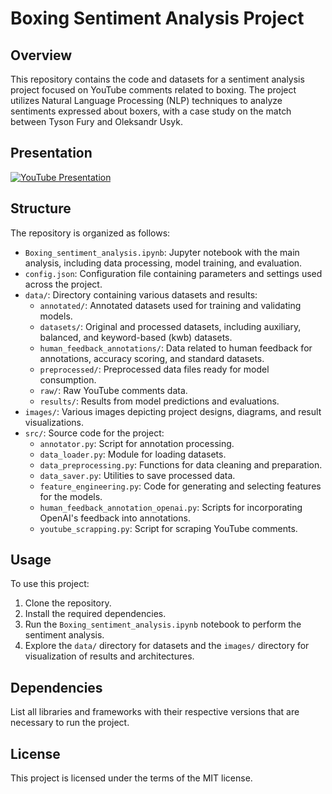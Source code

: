 # Boxing Sentiment Analysis Project

## Overview
This repository contains the code and datasets for a sentiment analysis project focused on YouTube comments related to boxing. The project utilizes Natural Language Processing (NLP) techniques to analyze sentiments expressed about boxers, with a case study on the match between Tyson Fury and Oleksandr Usyk.
## Presentation
[![YouTube Presentation](images/main.png)](https://www.youtube.com/watch?v=7kUO0I1IzXA)

## Structure
The repository is organized as follows:

- `Boxing_sentiment_analysis.ipynb`: Jupyter notebook with the main analysis, including data processing, model training, and evaluation.
- `config.json`: Configuration file containing parameters and settings used across the project.
- `data/`: Directory containing various datasets and results:
  - `annotated/`: Annotated datasets used for training and validating models.
  - `datasets/`: Original and processed datasets, including auxiliary, balanced, and keyword-based (kwb) datasets.
  - `human_feedback_annotations/`: Data related to human feedback for annotations, accuracy scoring, and standard datasets.
  - `preprocessed/`: Preprocessed data files ready for model consumption.
  - `raw/`: Raw YouTube comments data.
  - `results/`: Results from model predictions and evaluations.
- `images/`: Various images depicting project designs, diagrams, and result visualizations.
- `src/`: Source code for the project:
  - `annotator.py`: Script for annotation processing.
  - `data_loader.py`: Module for loading datasets.
  - `data_preprocessing.py`: Functions for data cleaning and preparation.
  - `data_saver.py`: Utilities to save processed data.
  - `feature_engineering.py`: Code for generating and selecting features for the models.
  - `human_feedback_annotation_openai.py`: Scripts for incorporating OpenAI's feedback into annotations.
  - `youtube_scrapping.py`: Script for scraping YouTube comments.

## Usage
To use this project:

1. Clone the repository.
2. Install the required dependencies.
3. Run the `Boxing_sentiment_analysis.ipynb` notebook to perform the sentiment analysis.
4. Explore the `data/` directory for datasets and the `images/` directory for visualization of results and architectures.

## Dependencies
List all libraries and frameworks with their respective versions that are necessary to run the project.

## License
This project is licensed under the terms of the MIT license.
